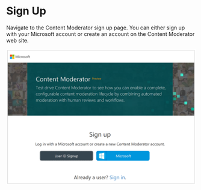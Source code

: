 <!--
NavPath: Content Moderator/Review Tool User Guide
LinkLabel: Sign up
Url: content-moderator/documentation/review-tool-user-guide/sign-up
Weight: 189
-->

# Sign Up #
Navigate to the Content Moderator sign up page. You can either sign up with your Microsoft account or create an account on the Content Moderator web site.

![Sign up](images/1-Sign-up.PNG)
